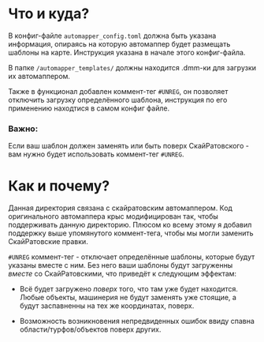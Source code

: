 # Что и куда?

В конфиг-файле `automapper_config.toml` должна быть указана информация, опираясь на которую автомаппер будет размещать шаблоны на карте. Инструкция указана в начале этого конфиг-файла.

В папке `/automapper_templates/` должны находится .dmm-ки для загрузки их автомаппером.

Также в функционал добавлен коммент-тег `#UNREG`, он позволяет отключить загрузку определённого шаблона, инструкция по его применению находтися в самом конфиг файле.

### **Важно:**

Если ваш шаблон должен заменять или быть поверх СкайРатовского - вам нужно будет использовать коммент-тег `#UNREG`.

# Как и почему?

Данная директория связана с скайратовским автомаппером. Код оригинального автомаппера крыс модифицирован так, чтобы поддерживать данную директорию. Плюсом ко всему этому я добавил поддержку выше упомянутого коммент-тега, чтобы мы могли заменить СкайРатовские правки.

`#UNREG` коммент-тег - отключает определённые шаблоны, которые будут указаны вместе с ним. Без него ваши шаблоны будут загруженны *вместе* со СкайРатовскими, что приведёт к следующим эффектам:

- Всё будет загружено *поверх* того, что там уже будет находится. Любые объекты, машинерия не будут заменять уже стоящие, а будут заспавненны на тех же координатах, поверх.

- Возможность возникновения непредвиденных ошибок ввиду спавна области/турфов/объектов поверх других.
